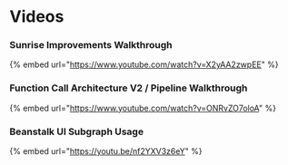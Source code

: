 # Videos

### Sunrise Improvements Walkthrough

{% embed url="https://www.youtube.com/watch?v=X2yAA2zwpEE" %}

### Function Call Architecture V2 / Pipeline Walkthrough

{% embed url="https://www.youtube.com/watch?v=ONRvZO7oloA" %}

### Beanstalk UI Subgraph Usage

{% embed url="https://youtu.be/nf2YXV3z6eY" %}
